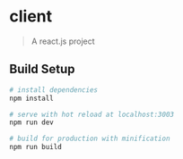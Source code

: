 # client

> A react.js project

## Build Setup

``` bash
# install dependencies
npm install

# serve with hot reload at localhost:3003
npm run dev

# build for production with minification
npm run build
```

